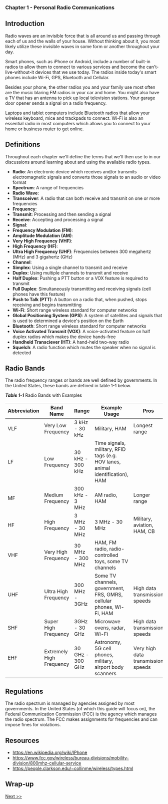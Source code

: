 ### Chapter 1 - Personal Radio Communications

## Introduction

Radio waves are an invisible force that is all around us and passing through each of us and the walls of your house. Without thinking about it, you most likely utilize these invisible waves in some form or another throughout your day.

Smart phones, such as iPhone or Android, include a number of built-in radios to allow them to connect to various services and become the can't-live-without-it devices that we use today. The radios inside today's smart phones include Wi-Fi, GPS, Bluetooth and Cellular.

Besides your phone, the other radios you and your family use most often are the music blaring FM radios in your car and home. You might also have a TV that has an antenna to pick up local television stations. Your garage door opener sends a signal on a radio frequency.

Laptops and tablet computers include Bluetooth radios that allow your wireless keyboard, mice and trackpads to connect. Wi-Fi is also an essential radio in most computers which allows you to connect to your home or business router to get online.

## Definitions

Throughout each chapter we'll define the terms that we'll then use to in our discussions around learning about and using the available radio types.

* **Radio**: An electronic device which receives and/or transmits electromagnetic signals and converts those signals to an audio or video format
* **Spectrum**: A range of frequencies
* **Radio Wave**:
* **Transceiver**: A radio that can both receive and transmit on one or more frequencies
* **Frequency**: 
* **Transmit**: Processing and then sending a signal
* **Receive**: Accepting and processing a signal
* **Signal**:
* **Frequency Modulation (FM)**:
* **Amplitude Modulation (AM)**:
* **Very High Frequency (VHF)**:
* **High Frequency (HF)**:
* **Ultra High Frequency (UHF)**: Frequencies between 300 megahertz (MHz) and 3 gigahertz (GHz)
* **Channel**:
* **Simplex**: Using a single channel to transmit and receive
* **Duplex**: Using multiple channels to transmit and receive
* **Half Duplex**: Pushing a PTT button or a VOX feature is required to transmit
* **Full Duplex**: Simultaneously transmitting and receiving signals (cell phones have this feature)
* **Push to Talk (PTT)**: A button on a radio that, when pushed, stops receiving and begins transmitting
* **Wi-Fi**: Short range wireless standard for computer networks
* **Global Positioning System (GPS)**: A system of satellites and signals that is used to determined a device's position on the Earth
* **Bluetooth**: Short range wireless standard for computer networks
* **Voice Activated Transmit (VOX)**: A voice-activated feature on half duplex radios which makes the device hands-free
* **Handheld Transciever (HT)**: A hand-held two-way radio
* **Squelch**: A radio function which mutes the speaker when no signal is detected

## Radio Bands

The radio frequency ranges or bands are well defined by governments. In the United States, these bands are defined in table 1-1 below.

_**Table 1-1**_ Radio Bands with Examples

| Abbreviation | Band Name | Range | Example Usage | Pros | Cons |
|---|---|---|---|---|---|
| VLF | Very Low Frequency | 3 kHz - 30 kHz | Military, HAM | Longest range | Slow data transmission speeds |
| LF | Low Frequency | 30 kHz - 300 kHz | Time signals, military, RFID tags (e.g. HOV lanes, animal identification), HAM | | |
| MF | Medium Frequency | 300 kHz - 3 MHz | AM radio, HAM | Longer range | |
| HF | High Frequency | 3 MHz - 30 MHz | 3 MHz - 30 MHz | Military, aviation, HAM, CB | | |
| VHF | Very High Frequency | 30 MHz - 300 MHz | HAM, FM radio, radio-controlled toys, some TV channels | | |
| UHF | Ultra High Frequency | 300 MHz - 3GHz | Some TV channels, government, FRS, GMRS, cellular phones, Wi-Fi, HAM | High data transmission speeds | Short range |
| SHF | Super High Frequency | 3GHz - 30 GHz | Microwave ovens, radar, Wi-Fi | High data transmission speeds | Short range |
| EHF | Extremely High Frequency | 30 GHz - 300 GHz | Astronomy, 5G cell phones, military, airport body scanners | Very high data transmission speeds | Shortest range |

## Regulations

The radio spectrum is managed by agencies assigned by most governments. In the United States (of which this guide will focus on), the Federal Communication Commission (FCC) is the agency which manages the radio spectrum. The FCC makes assignments for frequencies and can impose fines for violations.

## Resources

* https://en.wikipedia.org/wiki/IPhone
* https://www.fcc.gov/wireless/bureau-divisions/mobility-division/800mhz-cellular-service
* https://people.clarkson.edu/~collinme/wireless/types.html

## Wrap-up

[Next >>](030-chapter-02.md)
